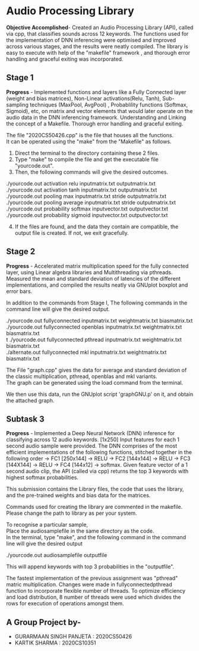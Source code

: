 # Audio Processing Library
**Objective Accomplished**- Created an Audio Processing Library (API), called via cpp, that classifies sounds across 12 keywords. The functions used for the implementation of DNN inferencing were optimised and improved across various stages, and the results were neatly compiled. The library is easy to execute with help of the "makefile" framework , and thorough error handling and graceful exiting was incorporated. 

## Stage 1

**Progress** - Implemented functions and layers like a Fully Connected layer (weight and bias matrices), Non-Linear activations(Relu, Tanh), Sub-sampling techniques (MaxPool, AvgPool) , Probablility functions (Softmax, Sigmoid), etc, on matrix and vector elements that would later operate on the audio data in the DNN inferencing framework. Understanding and Linking the concept of a Makefile. Thorough error handling and graceful exiting.

The file "2020CS50426.cpp" is the file that houses all the functions.  
It can be operated using the "make" from the "Makefile" as follows. 

1) Direct the terminal to the directory containing these 2 files.  
2) Type "make" to compile the file and get the executable file "yourcode.out". 
3) Then, the following commands will give the desired outcomes.  

./yourcode.out activation relu inputmatrix.txt outputmatrix.txt</br>
./yourcode.out activation tanh inputmatrix.txt outputmatrix.txt</br>
./yourcode.out pooling max inputmatrix.txt stride outputmatrix.txt</br>
./yourcode.out pooling average inputmatrix.txt stride outputmatrix.txt</br>
./yourcode.out probability softmax inputvector.txt outputvector.txt</br>
./yourcode.out probability sigmoid inputvector.txt outputvector.txt</br>

4) If the files are found, and the data they contain are compatible, the output file is created. If not, we exit gracefully.  

## Stage 2

**Progress** - Accelerated matrix multiplication speed for the fully connected layer, using Linear algebra libraries and Multithreading via pthreads. Measured the mean and standard deviation of latencies of the different implementations, and compiled the results neatly via GNUplot boxplot and error bars.

In addition to the commands from Stage I, The following commands in the command line will give the desired output. 

./yourcode.out fullyconnected inputmatrix.txt weightmatrix.txt biasmatrix.txt</br>
./yourcode.out fullyconnected openblas inputmatrix.txt weightmatrix.txt biasmatrix.txt</br>t
./yourcode.out fullyconnected pthread inputmatrix.txt weightmatrix.txt biasmatrix.txt</br>
./alternate.out fullyconnected mkl inputmatrix.txt weightmatrix.txt biasmatrix.txt

The File "graph.cpp" gives the data for average and standard deviation of the classic multiplication, pthread, openblas and mkl variants.</br>
The graph can be generated using the load  command from the terminal.</br>

We then use this data, run the GNUplot script 'graphGNU.p' on it, and obtain the attached graph.</br>

## Subtask 3

**Progress** - Implemented a Deep Neural Network (DNN) inference for classifying across 12 audio keywords. [1x250] Input features for each 1 second audio sample were provided. The DNN comprises of the most efficient implementations of the following functions, stitched together in the following order -> FC1 [250x144] -> RELU -> FC2 [144x144] -> RELU -> FC3 [144X144] -> RELU -> FC4 [144x12] -> softmax. Given feature vector of a 1 second audio clip, the API (called via cpp) returns the top 3 keywords with highest softmax probabilities.  

This submission contains the Library files, the code that uses the library, and the pre-trained weights and bias data for the matrices.</br>

Commands used for creating the library are commented in the makefile. Please change the path to library as per your system.</br>

To recognise a particular sample, </br>
Place the audiosamplefile in the same directory as the code.</br>
In the terminal, type "make", and the following command in the command line will give the desired output</br>

./yourcode.out audiosamplefile outputfile</br>

This will append keywords with top 3 probabilities in the "outputfile".</br>

The fastest implementation of the previous assignment was "pthread" matric multiplication. Changes were made in fullyconnectedpthread function to incorporate flexible number of threads. To optimize efficiency and load distribution, 8 number of threads were used which divides the rows for execution of operations amongst them.</br>


## A Group Project by- 
- GURARMAAN SINGH PANJETA : 2020CS50426
- KARTIK SHARMA : 2020CS10351 


